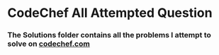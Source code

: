 # CodeChef All Attempted Question
### The Solutions folder contains all the problems I attempt to solve on [codechef.com](https://www.codechef.com)
